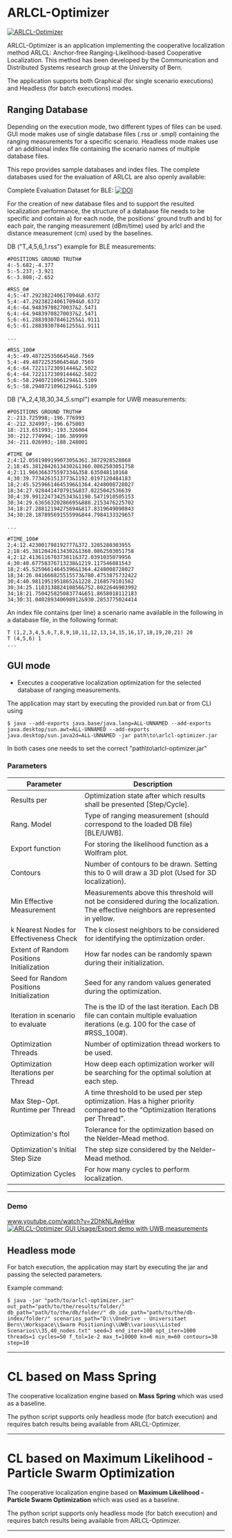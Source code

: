 # ARLCL-Optimizer

[![ARLCL-Optimizer](https://indoorpaths.com/3rd_sources/ARLCL/Cycles_in_ARLCL.jpg "ARLCL-Optimizer")](https://indoorpaths.com/3rd_sources/ARLCL/Cycles_in_ARLCL.jpg "ARLCL-Optimizer")

ARLCL-Optimizer is an application implementing the cooperative localization method ARLCL: Anchor-free Ranging-Likelihood-based Cooperative Localization. This method has been developed by the Communication and Distributed Systems research group at the University of Bern.

The application supports both Graphical (for single scenario executions) and Headless (for batch executions) modes.

## Ranging Database

Depending on the execution mode, two different types of files can be used. GUI mode makes use of single database files (.rss or .smpl) containing the ranging measurements for a specific scenario. Headless mode makes use of an additional index file containing the scenario names of multiple database files. 

This repo provides sample databases and index files.
The complete databases used for the evaluation of ARLCL are also openly available:

Complete Evaluation Dataset for BLE:
[![DOI](https://zenodo.org/badge/DOI/10.5281/zenodo.7552462.svg)](https://doi.org/10.5281/zenodo.7552462)


For the creation of new database files and to support the resulted localization performance, the structure of a database file needs to be specific and contain a) for each node, the positions' ground truth and b) for each pair, the ranging measurement (dBm/time) used by arlcl and the distance measurement (cm) used by the baselines.

DB ("T_4,5,6_1.rss") example for BLE measurements:

	#POSITIONS GROUND TRUTH#
	4:-5.682;-4.377
	5:-5.237;-3.921
	6:-3.808;-2.652

	#RSS_0#
	4;5:-47.292382240617094&0.6372
	5;4:-47.292382240617094&0.6372
	4;6:-64.94839708270037&2.5471
	6;4:-64.94839708270037&2.5471
	5;6:-61.288393078461255&1.9111
	6;5:-61.288393078461255&1.9111
	
	...

	#RSS_100#
	4;5:-49.4872253506454&0.7569
	5;4:-49.4872253506454&0.7569
	4;6:-64.72211723091444&2.5022
	6;4:-64.72211723091444&2.5022
	5;6:-58.29407210961294&1.5109
	6;5:-58.29407210961294&1.5109

DB ("A_2,4,18,30,34_5.smpl") example for UWB measurements:

	#POSITIONS GROUND TRUTH#
	2:-213.725998;-196.776993
	4:-212.324997;-196.675003
	18:-213.651993;-193.326004
	30:-212.774994;-186.389999
	34:-211.026993;-188.248001

	#TIME_0#
	2;4:12.058198919907305&361.3872928528868
	2;18:45.38120426134302&1360.0862503051758
	4;2:11.966366375597334&358.635048110168
	4;30:39.7734261513773&1192.0197120484183
	18;2:45.52596614645396&1364.4248008728027
	18;34:27.9284414707915&837.0225042536639
	30;4:39.99122473425343&1198.5471910505153
	30;34:29.63656320286695&888.2153476225702
	34;18:27.28812194275694&817.8319649090843
	34;30:28.18789569155599&844.7984133329657

	...

	#TIME_100#
	2;4:12.423001798192777&372.3205280303955
	2;18:45.38120426134302&1360.0862503051758
	4;2:12.413611670373811&372.0391035079956
	4;30:40.67758376713238&1219.117546081543
	18;2:45.52596614645396&1364.4248008728027
	18;34:26.041666825515573&780.4753875732422
	30;4:40.98119519518652&1228.2168579101562
	30;34:25.118313882410856&752.8022646903992
	34;18:21.750425825083774&651.8658018112183
	34;30:31.040289340698912&930.2853775024414
		


An index file contains (per line) a scenario name available in the following in a database file, in the following format:

    T (1,2,3,4,5,6,7,8,9,10,11,12,13,14,15,16,17,18,19,20,21) 20
    T (4,5,6) 1 
    ...

## GUI mode
- Executes a cooperative localization optimization for the selected database of ranging measurements.

The application may start by executing the provided run.bat or from CLI using

`$ java --add-exports java.base/java.lang=ALL-UNNAMED --add-exports java.desktop/sun.awt=ALL-UNNAMED --add-exports java.desktop/sun.java2d=ALL-UNNAMED -jar path\to\arlcl-optimizer.jar`

In both cases one needs to set the correct "path\to\arlcl-optimizer.jar"

### Parameters

Parameter  | Description
------------- | -------------
Results per|Optimization state after which results shall be presented [Step/Cycle].
Rang. Model|Type of ranging measurement (should correspond to the loaded DB file) [BLE/UWB].
Export function|For storing the likelihood function as a Wolfram plot.
Contours|Number of contours to be drawn. Setting this to 0 will draw a 3D plot (Used for 3D localization).
Min Effective Measurement|Measurements above this threshold will not be considered during the localization. The effective neighbors are represented in yellow.
k Nearest Nodes for Effectiveness Check|The k closest neighbors to be considered for identifying the optimization order.
Extent of Random Positions Initialization|How far nodes can be randomly spawn during their initialization.
Seed for Random Positions Initialization|Seed for any random values generated during the optimization.
Iteration in scenario to evaluate|The is the ID of the last iteration. Each DB file can contain multiple evaluation iterations (e.g. 100 for the case of #RSS_100#).
Optimization Threads|Number of optimization thread workers to be used.
Optimization Iterations per Thread|How deep each optimization worker will be searching for the optimal solution at each step. 
Max Step-Opt. Runtime per Thread|A time threshold to be used per step optimization. Has a higher priority compared to the “Optimization Iterations per Thread”.
Optimization's ftol|Tolerance for the optimization based on the Nelder–Mead method.
Optimization's Initial Step Size|The step size considered by the Nelder–Mead method.
Optimization Cycles|For how many cycles to perform localization.

----

### Demo
www.youtube.com/watch?v=2DhkNLAwHkw
[![ARLCL-Optimizer GUI Usage/Export demo with UWB measurements](https://indoorpaths.com/3rd_sources/ARLCL/GUI_screenshot.png)](https://youtu.be/2DhkNLAwHkw)

## Headless mode

For batch execution, the application may start by executing the jar and passing the selected parameters.

Example command:

`$ java -jar "path/to/arlcl-optimizer.jar" out_path="path/to/the/results/folder/" db_path="path/to/the/db/folder/" db_idx_path="path/to/the/db-index/folder/" scenarios_path="D:\\OneDrive - Universitaet Bern\\Workspace\\Swarm Positioning\\UWB\\various\\Listed Scenarios\\35,40_nodes.txt" seed=3 end_iter=100 opt_iter=1000 threads=1 cycles=50 f_tol=1e-2 max_t=10000 kn=6 min_m=60 contours=30 step=10`

----

# CL based on Mass Spring
The cooperative localization engine based on **Mass Spring** which was used as a baseline.

The python script supports only headless mode (for batch execution) and requires batch results being available from ARLCL-Optimizer.

----

# CL based on Maximum Likelihood - Particle Swarm Optimization
The cooperative localization engine based on **Maximum Likelihood - Particle Swarm Optimization** which was used as a baseline.

The python script supports only headless mode (for batch execution) and requires batch results being available from ARLCL-Optimizer.

----


